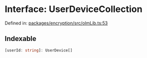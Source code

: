 # Interface: UserDeviceCollection

Defined in: [packages/encryption/src/olmLib.ts:53](https://github.com/towns-protocol/towns/blob/0db1fd0ac7258e8db8cedfb6183e8eade8284fa1/packages/encryption/src/olmLib.ts#L53)

## Indexable

```ts
[userId: string]: UserDevice[]
```
